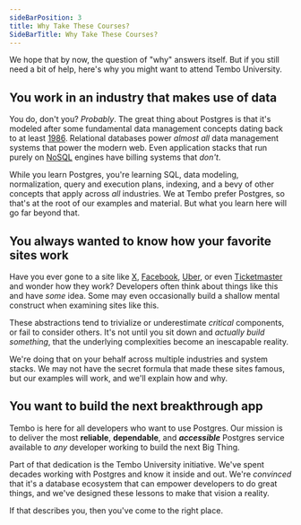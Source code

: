 ```yaml
---
sideBarPosition: 3
title: Why Take These Courses?
SideBarTitle: Why Take These Courses?
---
```


We hope that by now, the question of "why" answers itself. But if you still need a bit of help, here's why you might want to attend Tembo University.

## You work in an industry that makes use of data

You do, don't you? _Probably_. The great thing about Postgres is that it's modeled after some fundamental data management concepts dating back to at least [1986](https://www.postgresql.org/docs/current/history.html). Relational databases power _almost all_ data management systems that power the modern web. Even application stacks that run purely on [NoSQL](https://en.wikipedia.org/wiki/NoSQL) engines have billing systems that _don't_.

While you learn Postgres, you're learning SQL, data modeling, normalization, query and execution plans, indexing, and a bevy of other concepts that apply across _all_ industries. We at Tembo prefer Postgres, so that's at the root of our examples and material. But what you learn here will go far beyond that.

## You always wanted to know how your favorite sites work

Have you ever gone to a site like [X](https://x.com/), [Facebook](https://www.facebook.com/), [Uber](https://www.uber.com/), or even [Ticketmaster](https://www.ticketmaster.com/) and wonder how they work? Developers often think about things like this and have _some_ idea. Some may even occasionally build a shallow mental construct when examining sites like this.

These abstractions tend to trivialize or underestimate _critical_ components, or fail to consider others. It's not until you sit down and _actually build something_, that the underlying complexities become an inescapable reality.

We're doing that on your behalf across multiple industries and system stacks. We may not have the secret formula that made these sites famous, but our examples will work, and we'll explain how and why.

## You want to build the next breakthrough app

Tembo is here for all developers who want to use Postgres. Our mission is to deliver the most **reliable**, **dependable**, and **_accessible_** Postgres service available to _any_ developer working to build the next Big Thing.

Part of that dedication is the Tembo University initiative. We've spent decades working with Postgres and know it inside and out. We're _convinced_ that it's a database ecosystem that can empower developers to do great things, and we've designed these lessons to make that vision a reality.

If that describes you, then you've come to the right place.

